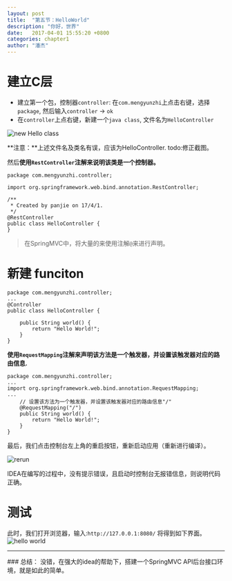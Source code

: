 ```yaml
---
layout: post
title:  "第五节：HelloWorld"
description: "你好，世界"
date:   2017-04-01 15:55:20 +0800
categories: chapter1
author: "潘杰"
---
```


# 建立C层
*   建立第一个包，控制器`controller`: 在`com.mengyunzhi`上点击右键，选择`package`, 然后输入`controller` -> `ok`
*   在`controller`上点右键，新建一个`java class`, 文件名为`HelloController`

![new Hello class]({{site.imageurl}}/chapter1/12.png)

**注意：**上述文件名及类名有误，应该为HelloController. todo:修正截图。

然后<b>使用`RestController`注解来说明该类是一个控制器。</b>

```
package com.mengyunzhi.controller;

import org.springframework.web.bind.annotation.RestController;

/**
 * Created by panjie on 17/4/1.
 */
@RestController
public class HelloController {
}
```

> 在SpringMVC中，将大量的来使用注解`@`来进行声明。

# 新建 funciton

```
package com.mengyunzhi.controller;
...
@Controller
public class HelloController {

    public String world() {
        return "Hello World!";
    }
}
```
 <b> 使用`RequestMapping`注解来声明该方法是一个触发器，并设置该触发器对应的路由信息.</b>

```
package com.mengyunzhi.controller;
...
import org.springframework.web.bind.annotation.RequestMapping;
...
    // 设置该方法为一个触发器，并设置该触发器对应的路由信息"/"
    @RequestMapping("/")
    public String world() {
        return "Hello World!";
    }
}
```

最后，我们点击控制台左上角的重启按钮，重新启动应用（重新进行编译）。

![rerun]({{site.imageurl}}/chapter1/13.png)

IDEA在编写的过程中，没有提示错误，且启动时控制台无报错信息，则说明代码正确。

# 测试
此时，我们打开浏览器，输入:`http://127.0.0.1:8080/`
将得到如下界面。
![hello world]({{site.imageurl}}/chapter1/14.png)

<hr />
### 总结：
没错，在强大的idea的帮助下，搭建一个SpringMVC API后台接口环境，就是如此的简单。

